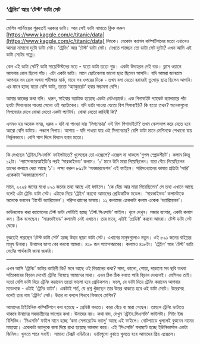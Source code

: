 ### ‘ট্রেনিং’ আর ‘টেস্ট’ ডাটা সেট

---

মেশিন লার্নিংয়ের শুরুতেই দরকার ডাটা। আর সেই ডাটা নামাতে ক্লিক করুন [https://www.kaggle.com/c/titanic/data](https://www.kaggle.com/c/titanic/data) লিংকে। যেকোন ক্যাগল কম্পিটিশনের মতো এখানেও আমরা নামাবো দুটো ডাটা সেট। ‘ট্রেনিং’ আর ‘টেস্ট’ ডাটা সেট। দেখতে পাচ্ছেন তো ডাটা সেট দুটো? এখন আসি এই ডাটা সেটের গল্পে।

কেন এই ডাটা সেট? ডাটা সায়েন্টিস্টদের মতে - যতো ডাটা ততো গুড়। একটা উদাহরন দেই বরং। ক্লাস ওয়ানে আপনার রোল ছিলো পাঁচ। এটা একটা ডাটা। মানে ছোটবেলায় ভালো ছাত্র ছিলেন আপনি। যদি আমরা জানতাম আপনার সব রোল অথবা পরীক্ষার মার্ক, মানে সব ওপরের দিকে - তখন বলা যেতো বরাবরই তুখোড় ছাত্র ছিলেন আপনি। এর মানে হচ্ছে যতো বেশি ডাটা, ততো ‘অ্যাক্যুরেট’ হবার সম্ভাবনা বেশি।

আমার কাজের কথা বলি। ধরুন, সাইবার অ্যাটাক হয়েছে একটা নেটওয়ার্কে। এক গিগাবাইট প্যাকেট ক্যাপচারে পাঁচ ছয়টা সিগনেচার পাওয়া গেলো ওই অ্যাটাকের। যদি ডাটা পাওয়া যেতো বিশ গিগাবাইট? কি হতো তখন? অনেকগুলো সিগনেচার দেখে বোঝা যেতো একটা প্যাটার্ন। বোঝা যেতো কাহিনী কি?

এমনও হয় অনেক সময়, ধরুন - যদি না পাওয়া যায় ‘সিগনেচার’ ওই বিশ গিগাবাইটে? তখন স্কেলআপ করে যেতে হবে আরো বেশি ডাটায়। পঞ্চাশ গিগায়। আশায় - যদি পাওয়া যায় ওই সিগনেচার? বেশি ডাটা মানে মেশিনকে শেখানো যায় নির্ভুলভাবে। বেশি পাশ দিলে বিদ্যান হবার মতো।

---

কি দেখছেন ‘ট্রেইন.সিএসভি’ ফাইলটাতে? খুলেছেন তো এক্সেলে? এক্সেল না থাকলে ‘গুগল স্প্রেডশীটে’। কলাম কিন্তু ১২টা। ‘প্যাসেন্জারআইডি’র পরই ‘সারভাইভড’ কলাম। ‘০’ মানে উনি মারা গিয়েছিলেন। যারা বেঁচে গিয়েছিলেন তাদের কলামে দেয়া আছে ‘১’। লক্ষ্য করুন ৮৯১টা ‘অবজারভেশন’ এই ফাইলে। পরিসংখ্যানের ভাষায় প্রতিটা ‘সারি’ একেকটা ‘অবজারভেশন’।

মানে, ২২২৪ জনের মধ্যে ৮৯১ জনের তথ্য আছে এই ফাইলে। ‘কে বেঁচে আর মারা গিয়েছিলেন’ সে তথ্য এখানে আছে বলেই এটা ট্রেনিং ডাটা সেট। এটাকে দিয়ে ‘ট্রেইন’ করবো আমাদের প্রেডিকটিভ মডেল। ‘সারভাইভড’ কলামটাকে অনেকে বলবেন ‘টার্গেট ভ্যারিয়েবল’। পরিসংখ্যানের ভাষায়। ১২ কলামের একেকটা কলাম একেক ‘ভ্যারিয়েবল’।

ডাউনলোড করা ক্যাগেলের টেস্ট ডাটা সেটটাই হচ্ছে ‘টেস্ট.সিএসভি’ ফাইল। খুলে দেখুন। মজার ব্যাপার, একটা কলাম কম। ঠিক বলেছেন। ‘সারভাইভড’ কলামটা নেই এখানে। তার মানে, এটাই ‘প্রেডিক্ট’ করবো আমরা। টেস্ট ডাটা সেট থেকে।

বুঝতেই পারছেন ‘টেস্ট ডাটা সেট’ হচ্ছে উত্তর ছাড়া ডাটা সেট। এখানের মানুষগুলোও নতুন। ওই ৮৯১ জনের বাইরের মানুষ উনারা। উনাদের ভাগ্য বের করবো আমরা। ৪১৮ জন প্যাসেন্জারের। কলামও ৪১৮টা। ‘ট্রেইন’ আর ‘টেস্ট’ ডাটা সেটের পার্থক্যটা জানা জরুরি।

---

এখন আসি ‘ট্রেনিং’ ডাটার কাহিনী কি? মনে আছে ওই বিড়ালের কথা? সাদা, কালো, শোয়া, দাড়ানো সব ছবি অথবা সত্যিকারের বিড়াল দেখেই ট্রেনিং নিয়েছে আমাদের মাথা। এখন ঠিক ঠিক বলতে পারি বিড়াল দেখলেই। মেশিনও তাই। যতো বেশি ডাটা দিয়ে ট্রেনিং করাবেন ততো ভালো হবে প্রেডিকশন। ফলে, যে ডাটা দিয়ে ট্রেনিং করাবেন আপনার মডেলকে - ওটাই ‘ট্রেনিং ডাটা’। একটাই শর্ত, যে প্রশ্ন খুঁজছেন তার উত্তর থাকতে হবে ওই ডাটা সেটে। উত্তরসহ বলেই তার নাম ‘ট্রেনিং’ সেট। উত্তর না বললে শিখবে কিভাবে মেশিন?

আমাদের টাইটানিক কম্পিটিশনে বলা হয়েছে - প্রেডিক্ট করতে। কারা বেঁচে বা মারা গেছেন। তাহলে ট্রেনিং ডাটাতে থাকবে উনাদের সহযাত্রীদের ভাগ্যের কথা। উনাদের নয়। কথা বাদ, দেখুন ‘ট্রেইন.সিএসভি’ ফাইলটা। সিইং ইজ বিলিভিং। ‘সিএসভি’ ফাইল মানে হচ্ছে ‘কমা সেপারেটেড ভ্যালু’ আছে এই ফাইলে। নোটপ্যাডে খুললেই বুঝবেন নামের মাহাত্ম্য। একেকটা ভ্যালুকে কমা দিয়ে রাখা হয়েছে আলাদা করে। এই ‘সিএসভি’ ফরম্যাট হচ্ছে ইউনিভার্সাল একটা জিনিস। খুলতে পারে সবাই। সামান্য টেক্সট এডিটরে। ডাটাগুলো বুঝতে খুলতে হবে আমাদের প্রিয় এক্সেলে।

